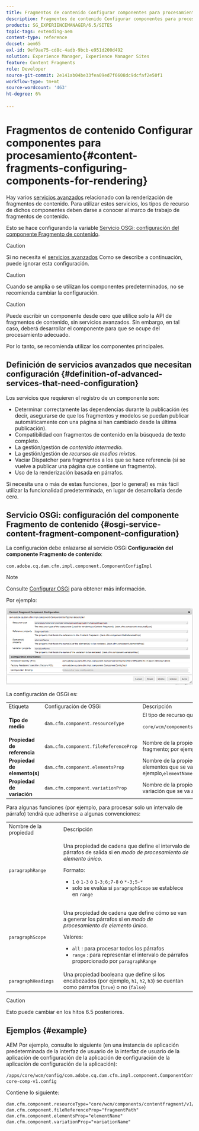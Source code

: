 ```yaml
---
title: Fragmentos de contenido Configurar componentes para procesamiento
description: Fragmentos de contenido Configurar componentes para procesamiento
products: SG_EXPERIENCEMANAGER/6.5/SITES
topic-tags: extending-aem
content-type: reference
docset: aem65
exl-id: 9ef9ae75-cd8c-4adb-9bcb-e951d200d492
solution: Experience Manager, Experience Manager Sites
feature: Content Fragments
role: Developer
source-git-commit: 2e141ab04be33fea09ed7f6608dc9dcfaf2e50f1
workflow-type: tm+mt
source-wordcount: '463'
ht-degree: 6%

---
```


# Fragmentos de contenido Configurar componentes para procesamiento{#content-fragments-configuring-components-for-rendering}

Hay varios [servicios avanzados](/help/sites-developing/content-fragments-config-components-rendering.md#definition-of-advanced-services-that-need-configuration) relacionado con la renderización de fragmentos de contenido. Para utilizar estos servicios, los tipos de recurso de dichos componentes deben darse a conocer al marco de trabajo de fragmentos de contenido.

Esto se hace configurando la variable [Servicio OSGi: configuración del componente Fragmento de contenido](#osgi-service-content-fragment-component-configuration).

>[!CAUTION]
>
>Si no necesita el [servicios avanzados](/help/sites-developing/content-fragments-config-components-rendering.md#definition-of-advanced-services-that-need-configuration) Como se describe a continuación, puede ignorar esta configuración.

>[!CAUTION]
>
>Cuando se amplía o se utilizan los componentes predeterminados, no se recomienda cambiar la configuración.

>[!CAUTION]
>
>Puede escribir un componente desde cero que utilice solo la API de fragmentos de contenido, sin servicios avanzados. Sin embargo, en tal caso, deberá desarrollar el componente para que se ocupe del procesamiento adecuado.
>
>Por lo tanto, se recomienda utilizar los componentes principales.

## Definición de servicios avanzados que necesitan configuración {#definition-of-advanced-services-that-need-configuration}

Los servicios que requieren el registro de un componente son:

* Determinar correctamente las dependencias durante la publicación (es decir, asegurarse de que los fragmentos y modelos se puedan publicar automáticamente con una página si han cambiado desde la última publicación).
* Compatibilidad con fragmentos de contenido en la búsqueda de texto completo.
* La gestión/gestión de *contenido intermedio.*
* La gestión/gestión de *recursos de medios mixtos.*
* Vaciar Dispatcher para fragmentos a los que se hace referencia (si se vuelve a publicar una página que contiene un fragmento).
* Uso de la renderización basada en párrafos.

Si necesita una o más de estas funciones, (por lo general) es más fácil utilizar la funcionalidad predeterminada, en lugar de desarrollarla desde cero.

## Servicio OSGi: configuración del componente Fragmento de contenido {#osgi-service-content-fragment-component-configuration}

La configuración debe enlazarse al servicio OSGi **Configuración del componente Fragmento de contenido**:

`com.adobe.cq.dam.cfm.impl.component.ComponentConfigImpl`

>[!NOTE]
>
>Consulte [Configurar OSGi](/help/sites-deploying/configuring-osgi.md) para obtener más información.

Por ejemplo:

![cfm-01](assets/cfm-01.png)

La configuración de OSGi es:

<table>
 <tbody>
  <tr>
   <td>Etiqueta</td>
   <td>Configuración de OSGi<br /> </td>
   <td>Descripción</td>
  </tr>
  <tr>
   <td><strong>Tipo de medio</strong></td>
   <td><code>dam.cfm.component.resourceType</code></td>
   <td>El tipo de recurso que se va a registrar; por ejemplo, <br /> <p><span class="cmp-examples-demo__property-value"><code>core/wcm/components/contentfragment/v1/contentfragment</code></code></p> </td>
  </tr>
  <tr>
   <td><strong>Propiedad de referencia</strong></td>
   <td><code>dam.cfm.component.fileReferenceProp</code></td>
   <td>Nombre de la propiedad que contiene la referencia al fragmento; por ejemplo, <code>fragmentPath</code> o <code>fileReference</code></td>
  </tr>
  <tr>
   <td><strong>Propiedad de elemento(s)</strong></td>
   <td><code>dam.cfm.component.elementsProp</code></td>
   <td>Nombre de la propiedad que contiene los nombres de los elementos que se van a representar; por ejemplo,<code>elementName</code></td>
  </tr>
  <tr>
   <td><strong>Propiedad de variación</strong><br /> </td>
   <td><code>dam.cfm.component.variationProp</code></td>
   <td>Nombre de la propiedad que contiene el nombre de la variación que se va a procesar; por ejemplo,<code>variationName</code></td>
  </tr>
 </tbody>
</table>

Para algunas funciones (por ejemplo, para procesar solo un intervalo de párrafo) tendrá que adherirse a algunas convenciones:

<table>
 <tbody>
  <tr>
   <td>Nombre de la propiedad</td>
   <td>Descripción</td>
  </tr>
  <tr>
   <td><code>paragraphRange</code></td>
   <td><p>Una propiedad de cadena que define el intervalo de párrafos de salida si en <em>modo de procesamiento de elemento único</em>.</p> <p>Formato:</p>
    <ul>
     <li><code>1</code> o <code>1-3</code> o <code>1-3;6;7-8</code> o <code>*-3;5-*</code></li>
     <li>solo se evalúa si <code>paragraphScope</code> se establece en <code>range</code></li>
    </ul> </td>
  </tr>
  <tr>
   <td><code>paragraphScope</code></td>
   <td><p>Una propiedad de cadena que define cómo se van a generar los párrafos si en <em>modo de procesamiento de elemento único</em>.</p> <p>Valores:</p>
    <ul>
     <li><code>all</code> : para procesar todos los párrafos</li>
     <li><code>range</code> : para representar el intervalo de párrafos proporcionado por <code>paragraphRange</code></li>
    </ul> </td>
  </tr>
  <tr>
   <td><code>paragraphHeadings</code></td>
   <td>Una propiedad booleana que define si los encabezados (por ejemplo, <code>h1</code>, <code>h2</code>, <code>h3</code>) se cuentan como párrafos (<code>true</code>) o no (<code>false</code>)</td>
  </tr>
 </tbody>
</table>

>[!CAUTION]
>
>Esto puede cambiar en los hitos 6.5 posteriores.

## Ejemplos {#example}

AEM Por ejemplo, consulte lo siguiente (en una instancia de aplicación predeterminada de la interfaz de usuario de la interfaz de usuario de la aplicación de configuración de la aplicación de configuración de la aplicación de configuración de la aplicación):

```
/apps/core/wcm/config/com.adobe.cq.dam.cfm.impl.component.ComponentConfigImpl-core-comp-v1.config
```

Contiene lo siguiente:

```
dam.cfm.component.resourceType="core/wcm/components/contentfragment/v1/contentfragment"
dam.cfm.component.fileReferenceProp="fragmentPath"
dam.cfm.component.elementsProp="elementName"
dam.cfm.component.variationProp="variationName"
```
